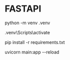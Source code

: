 # FASTAPI

python -m venv .venv

.venv\Scripts\activate

pip install -r requirements.txt


uvicorn main:app --reload
